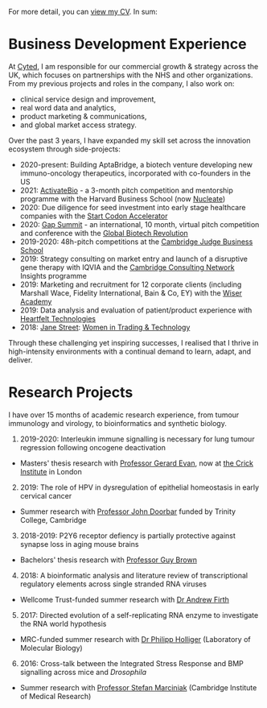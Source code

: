 For more detail, you can [view my CV](CV_Charlene_Tang_2022-10.pdf). In sum:

<!--- # Side projects

I am currently working on:
* Training for a half-marathon in 2023
* Building my own collection of pottery 
* Implementing Strategic Selling principles from Miller Heiman at Cyted
* Refining Go-To-Market strategies as a Fellow at the [Product Marketing Alliance](https://www.productmarketingalliance.com)
* Exploring new ventures as a [Polaris Fellow at Entrepreneur First](https://www.polaris-fellowship.com)
* Plus managing an international Estate that my sister & I have inherited 

In 2021/22 I also:
* Proof-of-concept validation for a side-venture at the intersection of synthetic XNA biology and cancer immunotherapeutics
* Community building as Director of Alumni Development & Engagement at the Global Biotech Revolution

* non-dilutive funding opportunities,
* and cross-functional initiatives
* that contribute to

--->

# Business Development Experience

At [Cyted](https://cyted.ai), I am responsible for our commercial growth & strategy across the UK, which focuses on partnerships with the NHS and other organizations. From my previous projects and roles in the company, I also work on:
* clinical service design and improvement,
* real word data and analytics,
* product marketing & communications,
* and global market access strategy.

Over the past 3 years, I have expanded my skill set across the innovation ecosystem through side-projects:
* 2020-present: Building AptaBridge, a biotech venture developing new immuno-oncology therapeutics, incorporated with co-founders in the US
* 2021: [ActivateBio](https://www.activate.bio) - a 3-month pitch competition and mentorship programme with the Harvard Business School (now [Nucleate](https://nucleate.xyz))
* 2020: Due diligence for seed investment into early stage healthcare companies with the [Start Codon Accelerator](https://startcodon.co)
* 2020: [Gap Summit](https://www.gapsummit.com) - an international, 10 month, virtual pitch competition and conference with the [Global Biotech Revolution](http://globalbiotechrevolution.com)
* 2019-2020: 48h-pitch competitions at the [Cambridge Judge Business School](https://www.jbs.cam.ac.uk/entrepreneurship/programmes/venture-creation-weekends-vcw/)
* 2019: Strategy consulting on market entry and launch of a disruptive gene therapy with IQVIA and the [Cambridge Consulting Network](https://www.cambridgeconsultingnetwork.co/cambridge/projects) Insights programme
* 2019: Marketing and recruitment for 12 corporate clients (including Marshall Wace, Fidelity International, Bain & Co, EY) with the [Wiser Academy](https://wearewiser.com/academy)
* 2019: Data analysis and evaluation of patient/product experience with [Heartfelt Technologies](https://www.hftech.org)
* 2018: [Jane Street](https://www.janestreet.com): [Women in Trading & Technology](https://www.janestreet.com/witt)

Through these challenging yet inspiring successes, I realised that I thrive in high-intensity environments with a continual demand to learn, adapt, and deliver. 

# Research Projects
I have over 15 months of academic research experience, from tumour immunology and virology, to bioinformatics and synthetic biology.

1. 2019-2020: Interleukin immune signalling is necessary for lung tumour regression following oncogene deactivation
  * Masters' thesis research with [Professor Gerard Evan](https://www.bioc.cam.ac.uk/research/evan), now at [the Crick Institute](https://www.crick.ac.uk) in London
2. 2019: The role of HPV in dysregulation of epithelial homeostasis in early cervical cancer
  * Summer research with [Professor John Doorbar](https://www.path.cam.ac.uk/directory/john-doorbar) funded by Trinity College, Cambridge
3. 2018-2019: P2Y6 receptor defiency is partially protective against synapse loss in aging mouse brains
  * Bachelors' thesis research with [Professor Guy Brown](https://www.bioc.cam.ac.uk/research/brown)
4. 2018: A bioinformatic analysis and literature review of transcriptional regulatory elements across single stranded RNA viruses
  * Wellcome Trust-funded summer research with [Dr Andrew Firth](https://www.path.cam.ac.uk/directory/andrew-firth)
5. 2017: Directed evolution of a self-replicating RNA enzyme to investigate the RNA world hypothesis
  * MRC-funded summer research with [Dr Philipp Holliger](https://www2.mrc-lmb.cam.ac.uk/groups/ph1/) (Laboratory of Molecular Biology)
6. 2016: Cross-talk between the Integrated Stress Response and BMP signalling across mice and *Drosophila*
  * Summer research with [Professor Stefan Marciniak](https://www.cimr.cam.ac.uk/research/principal-investigators/marciniak) (Cambridge Institute of Medical Research)
